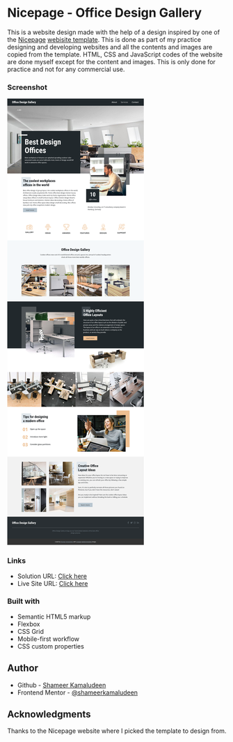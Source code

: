 # Nicepage - Office Design Gallery

This is a website design made with the help of a design inspired by one of the [Nicepage](https://nicepage.com/) [webisite template](https://nicepage.com/website-templates). This is done as part of my practice designing and developing websites and all the contents and images are copied from the template. HTML, CSS and JavaScript codes of the website are done myself except for the content and images. This is only done for practice and not for any commercial use.

### Screenshot

![](./screenshot.png)

### Links

- Solution URL: [Click here](https://github.com/shameerkamaludeen/office-design-gallery)
- Live Site URL: [Click here](https://shameerkamaludeen.github.io/office-design-gallery/)

### Built with

- Semantic HTML5 markup
- Flexbox
- CSS Grid
- Mobile-first workflow
- CSS custom properties

## Author

- Github - [Shameer Kamaludeen](https://github.com/shameerkamaludeen)
- Frontend Mentor - [@shameerkamaludeen](https://www.frontendmentor.io/profile/shameerkamaludeen)

## Acknowledgments

Thanks to the Nicepage website where I picked the template to design from.